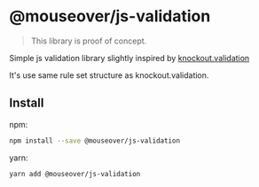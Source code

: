 # @mouseover/js-validation

> This library is proof of concept.

Simple js validation library slightly inspired by [knockout.validation](https://github.com/Knockout-Contrib/Knockout-Validation.git)

It's use same rule set structure as knockout.validation.

## Install

npm:

```sh
npm install --save @mouseover/js-validation
```

yarn:

```sh
yarn add @mouseover/js-validation
```
